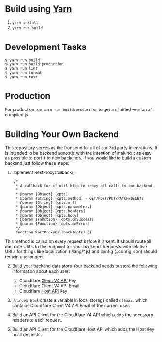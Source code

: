 # Build using [Yarn](https://yarnpkg.com/en/docs/install)
1. `yarn install`
2. `yarn run build`

# Development Tasks
```
$ yarn run build
$ yarn run build:production
$ yarn run lint
$ yarn run format
$ yarn run test
```

# Production
For production run `yarn run build:production` to get a minified version of compiled.js

# Building Your Own Backend
This repository serves as the front end for all of our 3rd party integrations.
It is intended to be backend agnostic with the intention of making it as easy as
possible to port it to new backends.  If you would like to build a custom backend
just follow these steps:

1. Implement RestProxyCallback()
```
    /*
     * A callback for cf-util-http to proxy all calls to our backend
     *
     * @param {Object} [opts]
     * @param {String} [opts.method] - GET/POST/PUT/PATCH/DELETE
     * @param {String} [opts.url]
     * @param {Object} [opts.parameters]
     * @param {Object} [opts.headers]
     * @param {Object} [opts.body]
     * @param {Function} [opts.onSuccess]
     * @param {Function} [opts.onError]
     */
     function RestProxyCallback(opts) {}
```
This method is called on every request before it is sent. It should route all
absolute URLs to the endpoint for your backend. Requests with
relative URLs for things like localization (./lang/*.js) and
config (./config.json) should remain unchanged.

2. Build your backend data store
Your backend needs to store the following information about each user:
    * Cloudflare [Client V4 API](https://api.cloudflare.com/) Key
    * Cloudflare Client V4 API Email
    * Cloudflare [Host API](https://www.cloudflare.com/docs/host-api.html) Key

3. In `index.html` create a variable in local storage called `cfEmail` which contains
Cloudflare Client V4 API Email of the current user.

4. Build an API Client for the Cloudflare V4 API which adds the necessary headers
to each request.

5. Build an API Client for the Cloudflare Host API which adds the Host Key to all requests.
